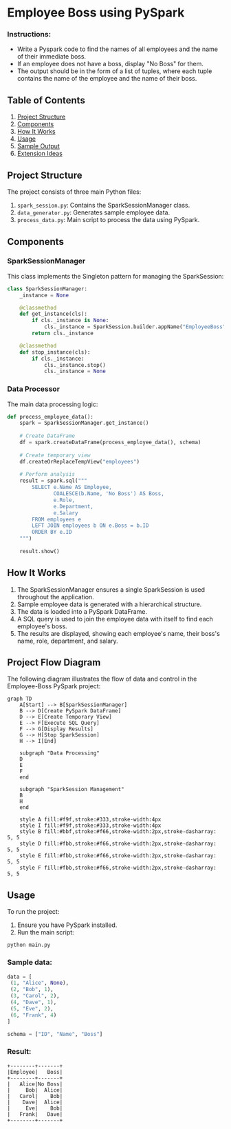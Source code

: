 # Employee Boss using PySpark

### Instructions: 
- Write a Pyspark code to find the names of all employees and the name of their immediate boss. 
- If an employee does not have a boss, display "No Boss" for them.
- The output should be in the form of a list of tuples, where each tuple contains the name of the employee and the name of their boss.

## Table of Contents

1. [Project Structure](#project-structure)
2. [Components](#components)
3. [How It Works](#how-it-works)
4. [Usage](#usage)
5. [Sample Output](#sample-output)
6. [Extension Ideas](#extension-ideas)

## Project Structure

The project consists of three main Python files:

1. `spark_session.py`: Contains the SparkSessionManager class.
2. `data_generator.py`: Generates sample employee data.
3. `process_data.py`: Main script to process the data using PySpark.

## Components

### SparkSessionManager

This class implements the Singleton pattern for managing the SparkSession:

```python
class SparkSessionManager:
    _instance = None

    @classmethod
    def get_instance(cls):
        if cls._instance is None:
            cls._instance = SparkSession.builder.appName("EmployeeBoss").getOrCreate()
        return cls._instance

    @classmethod
    def stop_instance(cls):
        if cls._instance:
            cls._instance.stop()
            cls._instance = None
```

### Data Processor

The main data processing logic:

```python
def process_employee_data():
    spark = SparkSessionManager.get_instance()
    
    # Create DataFrame
    df = spark.createDataFrame(process_employee_data(), schema)
    
    # Create temporary view
    df.createOrReplaceTempView("employees")
    
    # Perform analysis
    result = spark.sql("""
        SELECT e.Name AS Employee,
               COALESCE(b.Name, 'No Boss') AS Boss,
               e.Role,
               e.Department,
               e.Salary
        FROM employees e
        LEFT JOIN employees b ON e.Boss = b.ID
        ORDER BY e.ID
    """)
    
    result.show()
```

## How It Works

1. The SparkSessionManager ensures a single SparkSession is used throughout the application.
2. Sample employee data is generated with a hierarchical structure.
3. The data is loaded into a PySpark DataFrame.
4. A SQL query is used to join the employee data with itself to find each employee's boss.
5. The results are displayed, showing each employee's name, their boss's name, role, department, and salary.

## Project Flow Diagram

The following diagram illustrates the flow of data and control in the Employee-Boss PySpark project:

```mermaid
graph TD
    A[Start] --> B[SparkSessionManager]
    B --> D[Create PySpark DataFrame]
    D --> E[Create Temporary View]
    E --> F[Execute SQL Query]
    F --> G[Display Results]
    G --> H[Stop SparkSession]
    H --> I[End]

    subgraph "Data Processing"
    D
    E
    F
    end

    subgraph "SparkSession Management"
    B
    H
    end

    style A fill:#f9f,stroke:#333,stroke-width:4px
    style I fill:#f9f,stroke:#333,stroke-width:4px
    style B fill:#bbf,stroke:#f66,stroke-width:2px,stroke-dasharray: 5, 5
    style D fill:#fbb,stroke:#f66,stroke-width:2px,stroke-dasharray: 5, 5
    style E fill:#fbb,stroke:#f66,stroke-width:2px,stroke-dasharray: 5, 5
    style F fill:#fbb,stroke:#f66,stroke-width:2px,stroke-dasharray: 5, 5
```

## Usage

To run the project:

1. Ensure you have PySpark installed.
2. Run the main script:

```
python main.py
```

### Sample data:

```python
data = [
 (1, "Alice", None),
 (2, "Bob", 1),
 (3, "Carol", 2),
 (4, "Dave", 1),
 (5, "Eve", 2),
 (6, "Frank", 4)
]
```

```python
schema = ["ID", "Name", "Boss"]
```

### Result:

```text
+--------+-------+
|Employee|   Boss|
+--------+-------+
|   Alice|No Boss|
|     Bob|  Alice|
|   Carol|    Bob|
|    Dave|  Alice|
|     Eve|    Bob|
|   Frank|   Dave|
+--------+-------+
```

